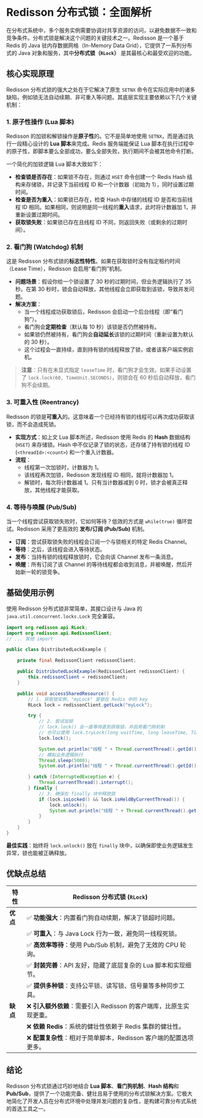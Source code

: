 # Redisson 分布式锁：全面解析

在分布式系统中，多个服务实例需要协调对共享资源的访问，以避免数据不一致和竞争条件。分布式锁是解决这个问题的关键技术之一。Redisson 是一个基于 Redis 的 Java 驻内存数据网格（In-Memory Data Grid），它提供了一系列分布式的 Java 对象和服务，其中**分布式锁（`RLock`）** 是其最核心和最受欢迎的功能。

## 核心实现原理

Redisson 分布式锁的强大之处在于它解决了原生 `SETNX` 命令在实际应用中的诸多缺陷，例如锁无法自动续期、非可重入等问题。其底层实现主要依赖以下几个关键机制：

### 1. 原子性操作 (Lua 脚本)

Redisson 的加锁和解锁操作是**原子性**的。它不是简单地使用 `SETNX`，而是通过执行一段精心设计的 **Lua 脚本**来完成。Redis 服务端能保证 Lua 脚本在执行过程中的原子性，即脚本要么全部成功，要么全部失败，执行期间不会被其他命令打断。

一个简化的加锁逻辑 Lua 脚本大致如下：

- **检查锁是否存在**：如果锁不存在，则通过 `HSET` 命令创建一个 Redis Hash 结构来存储锁，并记录下当前线程 ID 和一个计数器（初始为 1），同时设置过期时间。
- **检查是否为重入**：如果锁已存在，检查 Hash 中存储的线程 ID 是否和当前线程 ID 相同。如果相同，则说明是同一线程的**重入**请求，此时将计数器加 1，并重新设置过期时间。
- **获取锁失败**：如果锁已存在且线程 ID 不同，则返回失败（或剩余的过期时间）。

### 2. 看门狗 (Watchdog) 机制

这是 Redisson 分布式锁的**标志性特性**。如果在获取锁时没有指定租约时间（Lease Time），Redisson 会启用“看门狗”机制。

- **问题场景**：假设你给一个锁设置了 30 秒的过期时间，但业务逻辑执行了 35 秒。在第 30 秒时，锁会自动释放，其他线程会立即获取到该锁，导致并发问题。
- **解决方案**：
  - 当一个线程成功获取锁后，Redisson 会启动一个后台线程（即“看门狗”）。
  - 看门狗会**定期检查**（默认每 10 秒）该锁是否仍然被持有。
  - 如果锁仍然被持有，看门狗会**自动延长**该锁的过期时间（重新设置为默认的 30 秒）。
  - 这个过程会一直持续，直到持有锁的线程释放了锁，或者该客户端实例宕机。

> **注意**：只有在未显式指定 `leaseTime` 时，看门狗才会生效。如果手动设置了 `lock.lock(60, TimeUnit.SECONDS)`，则锁会在 60 秒后自动释放，看门狗不会续期。

### 3. 可重入性 (Reentrancy)

Redisson 的锁是**可重入**的。这意味着一个已经持有锁的线程可以再次成功获取该锁，而不会造成死锁。

- **实现方式**：如上文 Lua 脚本所述，Redisson 使用 Redis 的 **Hash** 数据结构 (`HSET`) 来存储锁。Hash 中不仅记录了锁的状态，还存储了持有锁的线程 ID (`<threadId>:<count>`) 和一个重入计数器。
- **流程**：
  - 线程第一次加锁时，计数器为 1。
  - 该线程再次加锁，Redisson 发现线程 ID 相同，就将计数器加 1。
  - 解锁时，每次将计数器减 1。只有当计数器减到 0 时，锁才会被真正释放，其他线程才能获取。

### 4. 等待与唤醒 (Pub/Sub)

当一个线程尝试获取锁失败时，它如何等待？低效的方式是 `while(true)` 循环尝试。Redisson 采用了更高效的 **发布/订阅 (Pub/Sub)** 机制。

- **订阅**：尝试获取锁失败的线程会订阅一个与锁相关的特定 Redis Channel。
- **等待**：之后，该线程会进入等待状态。
- **发布**：当持有锁的线程释放锁时，它会向该 Channel 发布一条消息。
- **唤醒**：所有订阅了该 Channel 的等待线程都会收到消息，并被唤醒，然后开始新一轮的锁竞争。

## 基础使用示例

使用 Redisson 分布式锁非常简单，其接口设计与 Java 的 `java.util.concurrent.locks.Lock` 完全兼容。

```java
import org.redisson.api.RLock;
import org.redisson.api.RedissonClient;
// ... 其他 import

public class DistributedLockExample {

    private final RedissonClient redissonClient;

    public DistributedLockExample(RedissonClient redissonClient) {
        this.redissonClient = redissonClient;
    }

    public void accessSharedResource() {
        // 1. 获取锁实例，"myLock" 是锁在 Redis 中的 key
        RLock lock = redissonClient.getLock("myLock");

        try {
            // 2. 尝试加锁
            // lock.lock() 会一直等待直到获取锁，并启用看门狗机制
            // 也可以使用 lock.tryLock(long waitTime, long leaseTime, TimeUnit unit)
            lock.lock();

            System.out.println("线程 " + Thread.currentThread().getId() + " 获取了锁，开始执行业务逻辑...");
            // 模拟业务逻辑执行
            Thread.sleep(5000); 
            System.out.println("线程 " + Thread.currentThread().getId() + " 业务逻辑执行完毕。");

        } catch (InterruptedException e) {
            Thread.currentThread().interrupt();
        } finally {
            // 3. 确保在 finally 块中释放锁
            if (lock.isLocked() && lock.isHeldByCurrentThread()) {
                lock.unlock();
                System.out.println("线程 " + Thread.currentThread().getId() + " 释放了锁。");
            }
        }
    }
}
```

**最佳实践**：始终将 `lock.unlock()` 放在 `finally` 块中，以确保即使业务逻辑发生异常，锁也能被正确释放。

## 优缺点总结

| 特性     | Redisson 分布式锁 (`RLock`)                                  |
| -------- | ------------------------------------------------------------ |
| **优点** | ✅ **功能强大**：内置看门狗自动续期，解决了锁超时问题。       |
|          | ✅ **可重入**：与 Java Lock 行为一致，避免同一线程死锁。      |
|          | ✅ **高效率等待**：使用 Pub/Sub 机制，避免了无效的 CPU 轮询。 |
|          | ✅ **封装完善**：API 友好，隐藏了底层复杂的 Lua 脚本和实现细节。 |
|          | ✅ **提供多种锁**：支持公平锁、读写锁、信号量等多种同步工具。 |
| **缺点** | ❌ **引入额外依赖**：需要引入 Redisson 的客户端库，比原生实现更重。 |
|          | ❌ **依赖 Redis**：系统的健壮性依赖于 Redis 集群的健壮性。    |
|          | ❌ **配置复杂性**：相对于简单脚本，Redisson 客户端的配置选项更多。 |

## 结论

Redisson 分布式锁通过巧妙地结合 **Lua 脚本**、**看门狗机制**、**Hash 结构**和 **Pub/Sub**，提供了一个功能完备、健壮且易于使用的分布式锁解决方案。它极大地简化了开发人员在分布式环境中处理并发问题的复杂性，是构建可靠分布式系统的首选工具之一。

